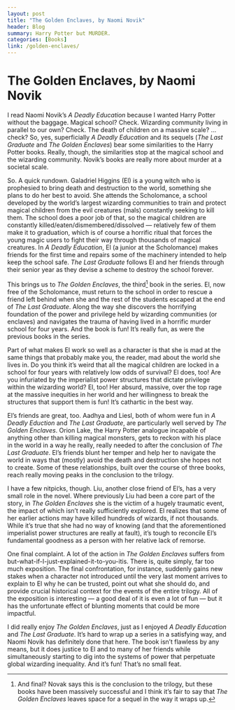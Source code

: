 ```yaml
---
layout: post
title: "The Golden Enclaves, by Naomi Novik"
header: Blog
summary: Harry Potter but MURDER.
categories: [Books]
link: /golden-enclaves/
---
```

# The Golden Enclaves, by Naomi Novik
I read Naomi Novik’s *A Deadly Education* because I wanted Harry Potter without the baggage. Magical school? Check. Wizarding community living in parallel to our own? Check. The death of children on a massive scale? …check? So, yes, superficially *A Deadly Education* and its sequels (*The Last Graduate* and *The Golden Enclaves*) bear some similarities to the Harry Potter books. Really, though, the similarities stop at the magical school and the wizarding community. Novik’s books are really more about murder at a societal scale.

So. A quick rundown. Galadriel Higgins (El) is a young witch who is prophesied to bring death and destruction to the world, something she plans to do her best to avoid. She attends the Scholomance, a school developed by the world’s largest wizarding communities to train and protect magical children from the evil creatures (mals) constantly seeking to kill them. The school does a poor job of that, so the magical children are constantly killed/eaten/dismembered/dissolved — relatively few of them make it to graduation, which is of course a horrific ritual that forces the young magic users to fight their way through thousands of magical creatures. In *A Deadly Education*, El (a junior at the Scholomance) makes friends for the first time and repairs some of the machinery intended to help keep the school safe. *The Last Graduate* follows El and her friends through their senior year as they devise a scheme to destroy the school forever. 

This brings us to *The Golden Enclaves*, the third[^1] book in the series. El, now free of the Scholomance, must return to the school in order to rescue a friend left behind when she and the rest of the students escaped at the end of *The Last Graduate*. Along the way she discovers the horrifying foundation of the power and privilege held by wizarding communities (or enclaves) and navigates the trauma of having lived in a horrific murder school for four years. And the book is fun! It’s really fun, as were the previous books in the series. 

Part of what makes El work so well as a character is that she is mad at the same things that probably make you, the reader, mad about the world she lives in. Do you think it’s weird that all the magical children are locked in a school for four years with relatively low odds of survival? El does, too! Are you infuriated by the imperialist power structures that dictate privilege within the wizarding world? El, too! Her absurd, massive, over the top rage at the massive inequities in her world and her willingness to break the structures that support them is fun! It’s cathartic in the best way. 

El’s friends are great, too. Aadhya and Liesl, both of whom were fun in *A Deadly Eduction* and *The Last Graduate*, are particularly well served by *The Golden Enclaves*. Orion Lake, the Harry Potter analogue incapable of anything other than killing magical monsters, gets to reckon with his place in the world in a way he really, really needed to after the conclusion of *The Last Graduate*. El’s friends blunt her temper and help her to navigate the world in ways that (mostly) avoid the death and destruction she hopes not to create. Some of these relationships, built over the course of three books, reach really moving peaks in the conclusion to the trilogy.

I have a few nitpicks, though. Liu, another close friend of El’s, has a very small role in the novel. Where previously Liu had been a core part of the story, in *The Golden Enclaves* she is the victim of a hugely traumatic event, the impact of which isn’t really sufficiently explored. El realizes that some of her earlier actions may have killed hundreds of wizards, if not thousands. While it’s true that she had no way of knowing (and that the aforementioned imperialist power structures are really at fault), it’s tough to reconcile El’s fundamental goodness as a person with her relative lack of remorse. 

One final complaint. A lot of the action in *The Golden Enclaves* suffers from but-what-if-I-just-explained-it-to-you-itis. There is, quite simply, far too much exposition. The final confrontation, for instance, suddenly gains new stakes when a character not introduced until the very last moment arrives to explain to El why he can be trusted, point out what she should do, and provide crucial historical context for the events of the entire trilogy. All of the exposition is interesting — a good deal of it is even a lot of fun — but it has the unfortunate effect of blunting moments that could be more impactful.

I did really enjoy *The Golden Enclaves*, just as I enjoyed *A Deadly Education* and *The Last Graduate*. It’s hard to wrap up a series in a satisfying way, and Naomi Novik has definitely done that here. The book isn’t flawless by any means, but it does justice to El and to many of her friends while simultaneously starting to dig into the systems of power that perpetuate global wizarding inequality. And it’s fun! That’s no small feat. 

[^1]:	And final? Novak says this is the conclusion to the trilogy, but these books have been massively successful and I think it’s fair to say that *The Golden Enclaves* leaves space for a sequel in the way it wraps up.